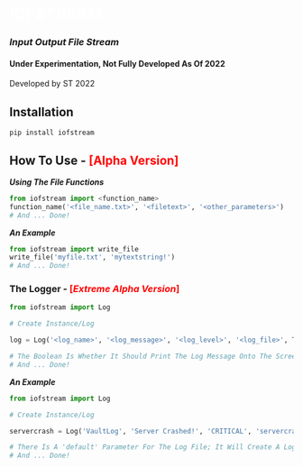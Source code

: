 # <span style="color: white">__IOFSTREAM__</span>

### *Input Output File Stream*

#### Under Experimentation, Not Fully Developed As Of 2022

Developed by ST 2022

## Installation

```console
pip install iofstream
```


## How To Use - <span style="color: red">[Alpha Version]</span>

*__Using The File Functions__*

```python
from iofstream import <function_name>
function_name('<file_name.txt>', '<filetext>', '<other_parameters>')
# And ... Done!
```
*__An Example__*

```python
from iofstream import write_file
write_file('myfile.txt', 'mytextstring!')
# And ... Done!
```

### The Logger - <span style="color: red">[*__Extreme__ Alpha Version*] </span>

```python
from iofstream import Log

# Create Instance/Log

log = Log('<log_name>', '<log_message>', '<log_level>', '<log_file>', True)

# The Boolean Is Whether It Should Print The Log Message Onto The Screen Or Not
# And ... Done!
```

*__An Example__*

```python
from iofstream import Log

# Create Instance/Log

servercrash = Log('VaultLog', 'Server Crashed!', 'CRITICAL', 'servercrashes.log', False)

# There Is A 'default' Parameter For The Log File; It Will Create A Log File With The Current Date 
# And ... Done!
```
